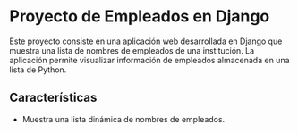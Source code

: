 # Proyecto de Empleados en Django

Este proyecto consiste en una aplicación web desarrollada en Django que muestra una lista de nombres de empleados de una institución. La aplicación permite visualizar información de empleados almacenada en una lista de Python.

## Características

- Muestra una lista dinámica de nombres de empleados.
